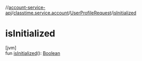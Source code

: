 //[account-service-api](../../../index.md)/[classtime.service.account](../index.md)/[UserProfileRequest](index.md)/[isInitialized](is-initialized.md)

# isInitialized

[jvm]\
fun [isInitialized](is-initialized.md)(): [Boolean](https://kotlinlang.org/api/latest/jvm/stdlib/kotlin/-boolean/index.html)
